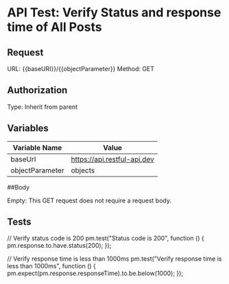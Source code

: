# API Test: Verify Status and response time of All Posts

## Request

URL: {{baseURI}}/{{objectParameter}}
Method: GET

## Authorization

Type: Inherit from parent


## Variables

|Variable Name  |	Value                               |
|---------------|-------------------------------------|
|baseUrl	      |https://api.restful-api.dev          |
|objectParameter|objects                              |

##Body

Empty: This GET request does not require a request body.


## Tests
// Verify status code is 200
pm.test("Status code is 200", function () {
    pm.response.to.have.status(200);
});

// Verify response time is less than 1000ms
pm.test("Verify response time is less than 1000ms", function () {
    pm.expect(pm.response.responseTime).to.be.below(1000);
});
